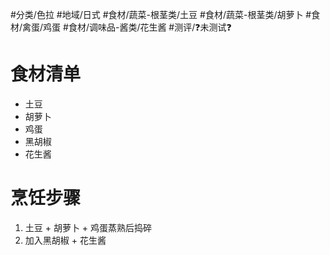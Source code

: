 #分类/色拉
#地域/日式 
#食材/蔬菜-根茎类/土豆 #食材/蔬菜-根茎类/胡萝卜 #食材/禽蛋/鸡蛋 #食材/调味品-酱类/花生酱 
#测评/❓未测试❓ 

# 食材清单

- 土豆
- 胡萝卜
- 鸡蛋
- 黑胡椒
- 花生酱

# 烹饪步骤

1. 土豆 + 胡萝卜 + 鸡蛋蒸熟后捣碎
2. 加入黑胡椒 + 花生酱
